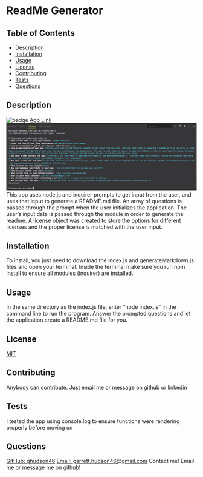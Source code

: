 # ReadMe Generator
  ## Table of Contents
  - [Description](#Description)
  - [Installation](#Installation)
  - [Usage](#Usage)
  - [License](#License)
  - [Contributing](#Contributing)
  - [Tests](#Tests)
  - [Questions](#Questions)
  ## Description
  ![badge](https://img.shields.io/badge/License-MIT-yellow.svg)
  [App Link](https://ghudson46.github.io/readme)
  ![App Img](readme1.png)
  This app uses node.js and inquirer prompts to get input from the user, and uses that input to generate a README.md file. An array of questions is passed through the prompt when the user initializes the application. The user’s input data is passed through the module in order to generate the readme. A license object was created to store the options for different licenses and the proper license is matched with the user input.
  ## Installation
  To install, you just need to download the index.js and generateMarkdown.js files and open your terminal. Inside the terminal make sure you run npm install to ensure all modules (inquirer) are installed.
  ## Usage
  In the same directory as the index.js file, enter “node index.js” in the command line to run the program. Answer the prompted questions and let the application create a README.md file for you.
  ## License
  [MIT](https://opensource.org/licenses/MIT)
  ## Contributing
  Anybody can contribute. Just email me or message on github or linkedin
  ## Tests
  I tested the app using console.log to ensure functions were rendering properly before moving on
  ## Questions
  [GitHub: ghudson46](https://github.com/ghudson46)
  [Email: garrett.hudson46@gmail.com](garrett.hudson46@gmail.com)
  Contact me! Email me or message me on github!
  